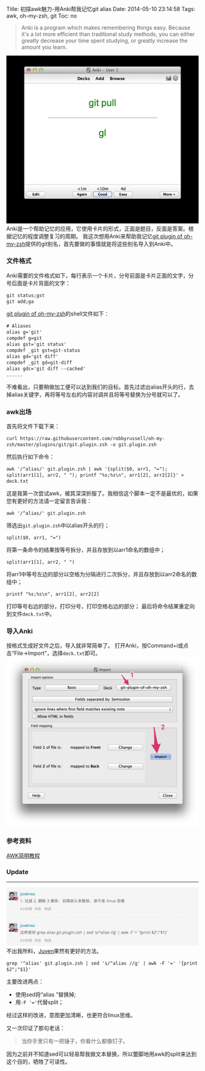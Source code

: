 Title: 初探awk魅力-用Anki帮我记忆git alias
Date: 2014-05-10 23:14:58
Tags: awk, oh-my-zsh, git
Toc: no

>Anki is a program which makes remembering things easy. Because it's a lot more efficient than traditional study methods, you can either greatly decrease your time spent studying, or greatly increase the amount you learn.

![Anki](/_image/2014-05-11/22-47-48.jpg)
Anki是一个帮助记忆的应用，它使用卡片的形式，正面是题目，反面是答案。根据记忆的程度调整复习的周期。
我这次想用Anki来帮助我记忆[git plugin of oh-my-zsh](https://github.com/robbyrussell/oh-my-zsh/blob/master/plugins/git/git.plugin.zsh)提供的git别名，首先要做的事情就是将这些别名导入到Anki中。

### 文件格式
Anki需要的文件格式如下，每行表示一个卡片，分号前面是卡片正面的文字，分号后面是卡片背面的文字：
```
git status;gst
git add;ga
```
[git plugin of oh-my-zsh](https://github.com/robbyrussell/oh-my-zsh/blob/master/plugins/git/git.plugin.zsh)的shell文件如下：
```
# Aliases
alias g='git'
compdef g=git
alias gst='git status'
compdef _git gst=git-status
alias gd='git diff'
compdef _git gd=git-diff
alias gdc='git diff --cached'
......
```
不难看出，只要稍做加工便可以达到我们的目标。首先过滤出alias开头的行，去掉alias关键字，再将等号左右的内容对调并且将等号替换为分号就可以了。

### awk出场
首先将文件下载下来：
```
curl https://raw.githubusercontent.com/robbyrussell/oh-my-zsh/master/plugins/git/git.plugin.zsh -o git.plugin.zsh
```
然后执行如下命令：
```
awk '/^alias/' git.plugin.zsh | awk '{split($0, arr1, "="); split(arr1[1], arr2, " "); printf "%s;%s\n", arr1[2], arr2[2]}' > deck.txt
```
这是我第一次尝试awk，被其深深折服了。我相信这个脚本一定不是最优的，如果您有更好的方法请一定留言告诉我：
```
awk '/^alias/' git.plugin.zsh
```
筛选出`git.plugin.zsh`中以alias开头的行；
```
split($0, arr1, "=")
```
将第一条命令的结果按等号拆分，并且存放到以arr1命名的数组中；
```
split(arr1[1], arr2, " ")
```
将arr1中等号左边的部分以空格为分隔进行二次拆分，并且存放到以arr2命名的数组中；
```
printf "%s;%s\n", arr1[2], arr2[2]
```
打印等号右边的部分，打印分号，打印空格右边的部分；
最后将命令结果重定向到文件`deck.txt`中。

### 导入Anki
按格式生成好文件之后，导入就非常简单了。
打开Anki，按Command+i或点击“File->Import”，选择`deck.txt`即可。
![导入Anki](/_image/2014-05-11/22-00-34.jpg)

### 参考资料
[AWK简明教程](http://coolshell.cn/articles/9070.html)

### Update
---
![Juven评论](/_image/2014-05-12/07-58-38.jpg)
不出我所料，[Juven](http://www.juvenxu.com/)果然有更好的方法。
```
grep '^alias' git.plugin.zsh | sed 's/^alias //g' | awk -F '=' '{print $2";"$1}'
```
主要改进两点：
* 使用sed将“alias ”替换掉;
* 用`-F '='`代替split；

经过这样的改进，意图更加清晰，也更符合linux思维。

又一次印证了那句老话：
>当你手里只有一把锤子，你看什么都像钉子。

因为之前并不知道sed可以轻易帮我做文本替换，所以蹩脚地用awk的split来达到这个目的，牺牲了可读性。